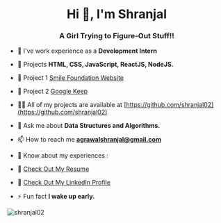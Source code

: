 <h1 align="center">Hi 👋, I'm Shranjal</h1>
<h3 align="center">A Girl Trying to Figure-Out Stuff!!</h3>

- 🔭 I've work experience as a **Development Intern**

- 🌱 Projects **HTML, CSS, JavaScript, ReactJS, NodeJS.**

- 🔭 Project 1 [Smile Foundation Website](https://shranjal02.github.io/SparksTask/)

- 🔭 Project 2 [Google Keep](https://shranjal02.github.io/Google-Keep//)

- 👨‍💻 All of my projects are available at [https://github.com/shranjal02](https://github.com/shranjal02)

- 💬 Ask me about **Data Structures and Algorithms.**

- 📫 How to reach me **agrawalshranjal@gmail.com**

- 📄 Know about my experiences : 

- 👋 [Check Out My Resume](https://drive.google.com/file/d/1Ecpvkzp2VreeS2F08jEDWrVE5ONBzN4m/view)

- 👋 [Check Out My LinkedIn Profile](https://www.linkedin.com/in/shranjal-agrawal-539337203/)

- ⚡ Fun fact **I wake up early.**

<p><img align="center" src="https://github-readme-streak-stats.herokuapp.com/?user=shranjal02&" alt="shranjal02" /></p>
